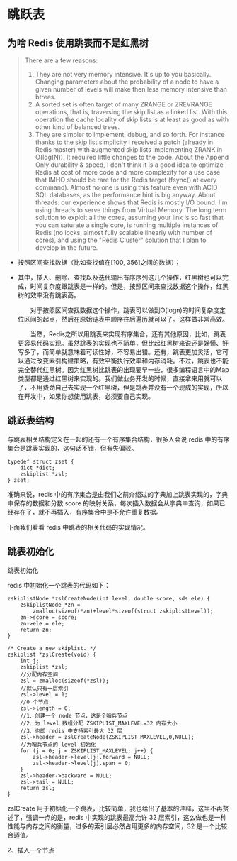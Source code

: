 # 跳跃表

## 为啥 Redis 使用跳表而不是红黑树

> There are a few reasons:
>
> 1. They are not very memory intensive. It's up to you basically. Changing parameters about the probability of a node to have a given number of levels will make then less memory intensive than btrees.
> 2. A sorted set is often target of many ZRANGE or ZREVRANGE operations, that is, traversing the skip list as a linked list. With this operation the cache locality of skip lists is at least as good as with other kind of balanced trees.
> 3. They are simpler to implement, debug, and so forth. For instance thanks to the skip list simplicity I received a patch (already in Redis master) with augmented skip lists implementing ZRANK in O(log(N)). It required little changes to the code.
>    About the Append Only durability & speed, I don't think it is a good idea to optimize Redis at cost of more code and more complexity for a use case that IMHO should be rare for the Redis target (fsync() at every command). Almost no one is using this feature even with ACID SQL databases, as the performance hint is big anyway.
>    About threads: our experience shows that Redis is mostly I/O bound. I'm using threads to serve things from Virtual Memory. The long term solution to exploit all the cores, assuming your link is so fast that you can saturate a single core, is running multiple instances of Redis (no locks, almost fully scalable linearly with number of cores), and using the "Redis Cluster" solution that I plan to develop in the future.



- 按照区间查找数据（比如查找值在[100, 356]之间的数据）；

- 其中，插入、删除、查找以及迭代输出有序序列这几个操作，红黑树也可以完成，时间复杂度跟跳表是一样的。但是，按照区间来查找数据这个操作，红黑树的效率没有跳表高。

    对于按照区间查找数据这个操作，跳表可以做到O(logn)的时间复杂度定位区间的起点，然后在原始链表中顺序往后遍历就可以了。这样做非常高效。

    当然，Redis之所以用跳表来实现有序集合，还有其他原因，比如，跳表更容易代码实现。虽然跳表的实现也不简单，但比起红黑树来说还是好懂、好写多了，而简单就意味着可读性好，不容易出错。还有，跳表更加灵活，它可以通过改变索引构建策略，有效平衡执行效率和内存消耗。不过，跳表也不能完全替代红黑树。因为红黑树比跳表的出现要早一些，很多编程语言中的Map类型都是通过红黑树来实现的。我们做业务开发的时候，直接拿来用就可以了，不用费劲自己去实现一个红黑树，但是跳表并没有一个现成的实现，所以在开发中，如果你想使用跳表，必须要自己实现。
  

## 跳跃表结构

与跳表相关结构定义在一起的还有一个有序集合结构，很多人会说 redis 中的有序集合是跳表实现的，这句话不错，但有失偏驳。

```
typedef struct zset {
    dict *dict;
    zskiplist *zsl;
} zset;
```


准确来说，redis 中的有序集合是由我们之前介绍过的字典加上跳表实现的，字典中保存的数据和分数 score 的映射关系，每次插入数据会从字典中查询，如果已经存在了，就不再插入，有序集合中是不允许重复数据。

下面我们看看 redis 中跳表的相关代码的实现情况。


## 跳表初始化

跳表初始化

redis 中初始化一个跳表的代码如下：

```
zskiplistNode *zslCreateNode(int level, double score, sds ele) {
    zskiplistNode *zn =
        zmalloc(sizeof(*zn)+level*sizeof(struct zskiplistLevel));
    zn->score = score;
    zn->ele = ele;
    return zn;
}

/* Create a new skiplist. */
zskiplist *zslCreate(void) {
    int j;
    zskiplist *zsl;
    //分配内存空间
    zsl = zmalloc(sizeof(*zsl));
    //默认只有一层索引
    zsl->level = 1;
    //0 个节点
    zsl->length = 0;
    //1、创建一个 node 节点，这是个哨兵节点
    //2、为 level 数组分配 ZSKIPLIST_MAXLEVEL=32 内存大小
    //3、也即 redis 中支持索引最大 32 层
    zsl->header = zslCreateNode(ZSKIPLIST_MAXLEVEL,0,NULL);
    //为哨兵节点的 level 初始化
    for (j = 0; j < ZSKIPLIST_MAXLEVEL; j++) {
        zsl->header->level[j].forward = NULL;
        zsl->header->level[j].span = 0;
    }
    zsl->header->backward = NULL;
    zsl->tail = NULL;
    return zsl;
}
```

zslCreate 用于初始化一个跳表，比较简单，我也给出了基本的注释，这里不再赘述了，强调一点的是，redis 中实现的跳表最高允许 32 层索引，这么做也是一种性能与内存之间的衡量，过多的索引层必然占用更多的内存空间，32 是一个比较合适值。

2、插入一个节点
